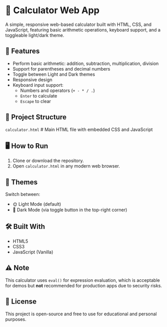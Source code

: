 # 🧮 Calculator Web App

A simple, responsive web-based calculator built with HTML, CSS, and JavaScript, featuring basic arithmetic operations, keyboard support, and a toggleable light/dark theme.

## 🚀 Features

- Perform basic arithmetic: addition, subtraction, multiplication, division
- Support for parentheses and decimal numbers
- Toggle between Light and Dark themes
- Responsive design
- Keyboard input support:
  - Numbers and operators (`+ - * / .`)
  - `Enter` to calculate
  - `Escape` to clear

## 📁 Project Structure

`calculator.html`   # Main HTML file with embedded CSS and JavaScript


## 🖥️ How to Run

1. Clone or download the repository.
2. Open `calculator.html` in any modern web browser.

## 🎨 Themes

Switch between:
- 🌞 Light Mode (default)
- 🌙 Dark Mode (via toggle button in the top-right corner)

## 🛠️ Built With

- HTML5
- CSS3
- JavaScript (Vanilla)

## ⚠️ Note

This calculator uses `eval()` for expression evaluation, which is acceptable for demos but **not** recommended for production apps due to security risks.

## 📄 License

This project is open-source and free to use for educational and personal purposes.
